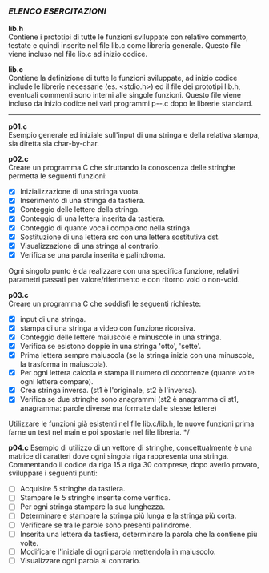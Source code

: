 ### *ELENCO ESERCITAZIONI*

**lib.h**   
Contiene i prototipi di tutte le funzioni sviluppate con relativo commento, testate e quindi inserite nel file lib.c come libreria generale. Questo file viene incluso nel file lib.c ad inizio codice.  

**lib.c**   
Contiene la definizione di tutte le funzioni sviluppate, ad inizio codice include le librerie necessarie (es. <stdio.h>) ed il file dei prototipi lib.h, eventuali commenti sono interni alle singole funzioni. Questo file viene incluso da inizio codice nei vari programmi p--.c dopo le librerie standard.

---

**p01.c**  
Esempio generale ed iniziale sull'input di una stringa e della relativa stampa, sia diretta sia char-by-char.

**p02.c**   
Creare un programma C che sfruttando la conoscenza delle stringhe permetta le seguenti funzioni:
- [x] Inizializzazione di una stringa vuota.
- [x] Inserimento di una stringa da tastiera.
- [x] Conteggio delle lettere della stringa.
- [x] Conteggio di una lettera inserita da tastiera.
- [x] Conteggio di quante vocali compaiono nella stringa.
- [x] Sostituzione di una lettera src con una lettera sostitutiva dst.
- [x] Visualizzazione di una stringa al contrario.
- [x] Verifica se una parola inserita è palindroma.

Ogni singolo punto è da realizzare con una specifica funzione, relativi parametri passati per valore/riferimento e con ritorno void o non-void.

**p03.c**   
Creare un programma C che soddisfi le seguenti richieste:
- [x] input di una stringa.
- [x] stampa di una stringa a video con funzione ricorsiva.
- [x] Conteggio delle lettere maiuscole e minuscole in una stringa.
- [x] Verifica se esistono doppie in una stringa 'otto', 'sette'.
- [x] Prima lettera sempre maiuscola (se la stringa inizia con una minuscola, la trasforma in maiuscola).
- [x] Per ogni lettera calcola e stampa il numero di occorrenze (quante volte ogni lettera compare).
- [x] Crea stringa inversa. (st1 è l'originale, st2 è l'inversa).
- [x] Verifica se due stringhe sono anagrammi (st2 è anagramma di st1, anagramma: parole diverse ma formate dalle stesse lettere)

Utilizzare le funzioni già esistenti nel file lib.c/lib.h, le nuove funzioni prima farne un test nel main e poi spostarle nel file libreria.
*/

**p04.c**
Esempio di utilizzo di un vettore di stringhe, concettualmente è una matrice di caratteri dove ogni singola riga rappresenta una stringa.
Commentando il codice da riga 15 a riga 30 comprese, dopo averlo provato, sviluppare i seguenti punti:
- [ ] Acquisire 5 stringhe da tastiera.
- [ ] Stampare le 5 stringhe inserite come verifica.
- [ ] Per ogni stringa stampare la sua lunghezza.
- [ ] Determinare e stampare la stringa più lunga e la stringa più corta.
- [ ] Verificare se tra le parole sono presenti palindrome.
- [ ] Inserita una lettera da tastiera, determinare la parola che la contiene più volte.
- [ ] Modificare l'iniziale di ogni parola mettendola in maiuscolo.
- [ ] Visualizzare ogni parola al contrario.